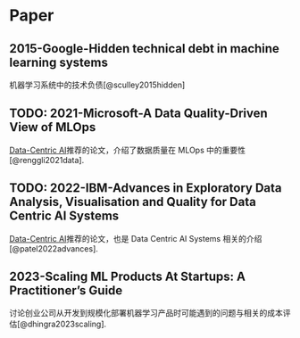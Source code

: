 # Paper

## 2015-Google-Hidden technical debt in machine learning systems
机器学习系统中的技术负债[@sculley2015hidden]

## TODO: 2021-Microsoft-A Data Quality-Driven View of MLOps
[Data-Centric AI](https://dcai.csail.mit.edu/)推荐的论文，介绍了数据质量在 MLOps 中的重要性[@renggli2021data].

## TODO: 2022-IBM-Advances in Exploratory Data Analysis, Visualisation and Quality for Data Centric AI Systems
[Data-Centric AI](https://dcai.csail.mit.edu/)推荐的论文，也是 Data Centric AI Systems 相关的介绍[@patel2022advances].


## 2023-Scaling ML Products At Startups: A Practitioner’s Guide
讨论创业公司从开发到规模化部署机器学习产品时可能遇到的问题与相关的成本评估[@dhingra2023scaling].


